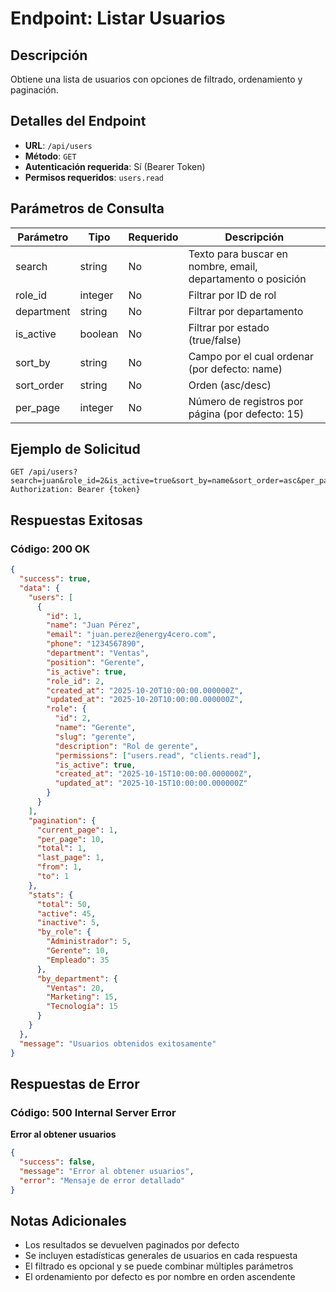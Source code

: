 # Endpoint: Listar Usuarios

## Descripción
Obtiene una lista de usuarios con opciones de filtrado, ordenamiento y paginación.

## Detalles del Endpoint
- **URL**: `/api/users`
- **Método**: `GET`
- **Autenticación requerida**: Sí (Bearer Token)
- **Permisos requeridos**: `users.read`

## Parámetros de Consulta

| Parámetro | Tipo | Requerido | Descripción |
|-----------|------|-----------|-------------|
| search | string | No | Texto para buscar en nombre, email, departamento o posición |
| role_id | integer | No | Filtrar por ID de rol |
| department | string | No | Filtrar por departamento |
| is_active | boolean | No | Filtrar por estado (true/false) |
| sort_by | string | No | Campo por el cual ordenar (por defecto: name) |
| sort_order | string | No | Orden (asc/desc) |
| per_page | integer | No | Número de registros por página (por defecto: 15) |

## Ejemplo de Solicitud
```http
GET /api/users?search=juan&role_id=2&is_active=true&sort_by=name&sort_order=asc&per_page=10
Authorization: Bearer {token}
```

## Respuestas Exitosas

### Código: 200 OK
```json
{
  "success": true,
  "data": {
    "users": [
      {
        "id": 1,
        "name": "Juan Pérez",
        "email": "juan.perez@energy4cero.com",
        "phone": "1234567890",
        "department": "Ventas",
        "position": "Gerente",
        "is_active": true,
        "role_id": 2,
        "created_at": "2025-10-20T10:00:00.000000Z",
        "updated_at": "2025-10-20T10:00:00.000000Z",
        "role": {
          "id": 2,
          "name": "Gerente",
          "slug": "gerente",
          "description": "Rol de gerente",
          "permissions": ["users.read", "clients.read"],
          "is_active": true,
          "created_at": "2025-10-15T10:00:00.000000Z",
          "updated_at": "2025-10-15T10:00:00.000000Z"
        }
      }
    ],
    "pagination": {
      "current_page": 1,
      "per_page": 10,
      "total": 1,
      "last_page": 1,
      "from": 1,
      "to": 1
    },
    "stats": {
      "total": 50,
      "active": 45,
      "inactive": 5,
      "by_role": {
        "Administrador": 5,
        "Gerente": 10,
        "Empleado": 35
      },
      "by_department": {
        "Ventas": 20,
        "Marketing": 15,
        "Tecnología": 15
      }
    }
  },
  "message": "Usuarios obtenidos exitosamente"
}
```

## Respuestas de Error

### Código: 500 Internal Server Error
**Error al obtener usuarios**
```json
{
  "success": false,
  "message": "Error al obtener usuarios",
  "error": "Mensaje de error detallado"
}
```

## Notas Adicionales
- Los resultados se devuelven paginados por defecto
- Se incluyen estadísticas generales de usuarios en cada respuesta
- El filtrado es opcional y se puede combinar múltiples parámetros
- El ordenamiento por defecto es por nombre en orden ascendente
